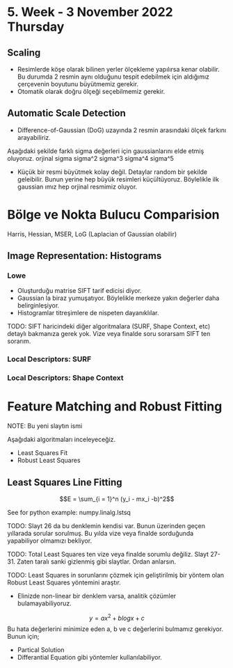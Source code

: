# 5. Week - 3 November 2022 Thursday

## Scaling
* Resimlerde köşe olarak bilinen yerler ölçekleme yapılırsa kenar olabilir. Bu durumda 2 resmin aynı olduğunu tespit edebilmek için aldığımız çerçevenin boyutunu büyütmemiz gerekir.
* Otomatik olarak doğru ölçeği seçebilmemiz gerekir.

## Automatic Scale Detection

* Difference-of-Gaussian (DoG) uzayında 2 resmin arasındaki ölçek farkını arayabiliriz.

Aşağıdaki şekilde farklı sigma değerleri için gaussianlarını elde etmiş oluyoruz.
orjinal sigma
sigma^2
sigma^3
sigma^4
sigma^5

* Küçük bir resmi büyütmek kolay değil. Detaylar random bir şekilde geleibilir. Bunun yerine hep büyük resimleri küçültüyoruz. Böylelikle ilk gaussian ımız hep orjinal resmimiz oluyor.



# Bölge ve Nokta Bulucu Comparision

Harris, Hessian, MSER, LoG (Laplacian of Gaussian olabilir)

## Image Representation: Histograms



### Lowe
* Oluşturduğu matrise SIFT tarif edicisi diyor.
* Gaussian la biraz yumuşatıyor. Böylelikle merkeze yakın değerler daha belirginleşiyor.
* Histogramlar titreşimlere de nispeten dayanıklılar.

TODO: SIFT haricindeki diğer algoritmalara (SURF, Shape Context, etc) detaylı bakmanıza gerek yok. Vize veya finalde soru sorarsam SIFT ten sorarım.


### Local Descriptors: SURF


### Local Descriptors: Shape Context


# Feature Matching and Robust Fitting
NOTE: Bu yeni slaytın ismi

Aşağıdaki algoritmaları inceleyeceğiz.
* Least Squares Fit
* Robust Least Squares

## Least Squares Line Fitting
$$E = \sum_{i = 1}^n (y_i - mx_i -b)^2$$

See for python example: numpy.linalg.lstsq

TODO: Slayt 26 da bu denklemin kendisi var. Bunun üzerinden geçen yıllarada sorular sorulmuş. Bu yılda vize veya finalde sorduğunda yapabiliyor olmamızı bekliyor.

TODO: Total Least Squares ten vize veya finalde sorumlu değiliz. Slayt 27-31. Zaten taralı sanki gizlenmiş gibi slaytlar. Ordan anlarsın.

TODO: Least Squares in sorunlarını çözmek için geliştirilmiş bir yöntem olan Robust Least Squares yöntemini araştır.

* Elinizde non-linear bir denklem varsa, analitik çözümler bulamayabiliyoruz.

$$y = ax^2 + blogx + c$$
Bu hata değerlerini minimize eden a, b ve c değerlerini bulmamız gerekiyor. Bunun için;
* Partical Solution
* Differantial Equation
gibi yöntemler kullanılabiliyor.
